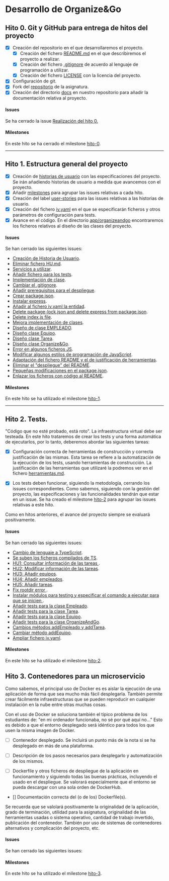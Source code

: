 # Desarrollo de Organize&Go

## Hito 0. Git y GitHub para entrega de hitos del proyecto

+ [x] Creación del repositorio en el que desarrollaremos el proyecto.
    + [x] Creación del fichero [README.md](https://github.com/sergiovp/IV-OrganizeAndGo/blob/master/README.md) en el que describiremos el proyecto a realizar.
    + [x] Creación del fichero [.gitignore](https://github.com/sergiovp/IV-OrganizeAndGo/blob/master/.gitignore) de acuerdo al lenguaje de programación a utilizar.
    + [x] Creación del fichero [LICENSE](https://github.com/sergiovp/IV-OrganizeAndGo/blob/master/LICENSE) con la licencia del proyecto.
+ [x] Configuración de git.
+ [x] Fork del [repositorio](https://github.com/JJ/IV-20-21) de la asignatura.
+ [x] Creación del directorio [docs](https://github.com/sergiovp/IV-OrganizeAndGo/tree/master/docs) en nuestro repositorio para añadir la documentación relativa al proyecto.

#### Issues

Se ha cerrado la issue [Realización del hito 0.](https://github.com/sergiovp/IV-OrganizeAndGo/issues/1)

#### Milestones

En este hito se ha cerrado el milestone [hito-0](https://github.com/sergiovp/IV-OrganizeAndGo/milestone/1).

---

## Hito 1. Estructura general del proyecto

+ [x] Creación de [historias de usuario](https://github.com/sergiovp/IV-OrganizeAndGo#historias-de-usuario) con las especificaciones del proyecto. Se irán añadiendo historias de usuario a medida que avancemos con el proyecto.
+ [x] Añadir [milestones](https://github.com/sergiovp/IV-OrganizeAndGo/milestones) para agrupar las issues relativas a cada hito.
+ [x] Creación del label [user-stories](https://github.com/sergiovp/IV-OrganizeAndGo/labels/user-stories) para las issues relativas a las historias de usuario.
+ [x] Creación del fichero [iv.yaml](https://github.com/sergiovp/IV-OrganizeAndGo/blob/master/iv.yaml) en el que se especificarán ficheros y otros parámetros de configuración para tests.
+ [x] Avance en el código. En el directorio [app/organizeandgo](https://github.com/sergiovp/IV-OrganizeAndGo/tree/master/app/organizeandgo) encontraremos los ficheros relativos al diseño de las clases del proyecto.

#### Issues

Se han cerrado las siguientes issues:

+ [Creación de Historia de Usuario](https://github.com/sergiovp/IV-OrganizeAndGo/issues/2).
+ [Eliminar fichero HU.md](https://github.com/sergiovp/IV-OrganizeAndGo/issues/3).
+ [Servicios a utilizar](https://github.com/sergiovp/IV-OrganizeAndGo/issues/4).
+ [Añadir fichero para los tests](https://github.com/sergiovp/IV-OrganizeAndGo/issues/8).
+ [Implementación de clase](https://github.com/sergiovp/IV-OrganizeAndGo/issues/9).
+ [Cambiar el .gitignore](https://github.com/sergiovp/IV-OrganizeAndGo/issues/10).
+ [Añadir prerequisitos para el despliegue](https://github.com/sergiovp/IV-OrganizeAndGo/issues/11).
+ [Crear package.json](https://github.com/sergiovp/IV-OrganizeAndGo/issues/12).
+ [Instalar express](https://github.com/sergiovp/IV-OrganizeAndGo/issues/13).
+ [Añadir al fichero iv.yaml la entidad](https://github.com/sergiovp/IV-OrganizeAndGo/issues/14).
+ [Delete package-lock.json and delete express from package.json](https://github.com/sergiovp/IV-OrganizeAndGo/issues/15).
+ [Delete index.js file](https://github.com/sergiovp/IV-OrganizeAndGo/issues/17).
+ [Mejora implementación de clases](https://github.com/sergiovp/IV-OrganizeAndGo/issues/18).
+ [Diseño de clase EMPLEADO](https://github.com/sergiovp/IV-OrganizeAndGo/issues/19).
+ [Diseño clase Equipo](https://github.com/sergiovp/IV-OrganizeAndGo/issues/20).
+ [Diseño clase Tarea](https://github.com/sergiovp/IV-OrganizeAndGo/issues/21).
+ [Diseño clase Organize&Go](https://github.com/sergiovp/IV-OrganizeAndGo/issues/22).
+ [Error en algunos ficheros JS](https://github.com/sergiovp/IV-OrganizeAndGo/issues/23).
+ [Modificar algunos estilos de programación de JavaScript](https://github.com/sergiovp/IV-OrganizeAndGo/issues/24).
+ [Adaptación del fichero README y el de justificación de herramientas](https://github.com/sergiovp/IV-OrganizeAndGo/issues/25).
+ [Eliminar el "despliegue" del README](https://github.com/sergiovp/IV-OrganizeAndGo/issues/26).
+ [Pequeñas modificaciones en el package.json](https://github.com/sergiovp/IV-OrganizeAndGo/issues/27).
+ [Enlazar los ficheros con código al README](https://github.com/sergiovp/IV-OrganizeAndGo/issues/29).

#### Milestones

En este hito se ha utilizado el milestone [hito-1](https://github.com/sergiovp/IV-OrganizeAndGo/milestone/1).

---

## Hito 2. Tests.

"Código que no esté probado, está roto". La infraestructura virtual debe ser testeada. En este hito trataremos de crear los tests y una forma automática de ejecutarlos, por lo tanto, deberemos abordar las siguientes tareas:

+ [x] Configuración correcta de herramientas de construcción y correcta justificación de las mismas. 
Esta tarea se refiere a la automatización de la ejecución de los tests, usando herramientas de construcción. La justificación de las herramientas que utilizaré la podremos ver en el fichero [herramientas.md](https://github.com/sergiovp/IV-OrganizeAndGo/blob/master/docs/herramientas.md).

+ [x] Los tests deben funcionar, siguiendo la metodología, cerrando los issues correspondientes.
Como sabemos, siguiendo con la gestión del proyecto, las especificaciones y las funcionalidades tendrán que estar en un issue. Se ha creado el milestone [hito-2](https://github.com/sergiovp/IV-OrganizeAndGo/milestone/3) para agrupar las issues relativas a este hito.

Como en hitos anteriores, el avance del proyecto siempre se evaluará positivamente.

#### Issues

Se han cerrado las siguientes issues:

- [Cambio de lenguaje a TypeScript](https://github.com/sergiovp/IV-OrganizeAndGo/issues/30).
- [Se suben los ficheros compilados de TS](https://github.com/sergiovp/IV-OrganizeAndGo/issues/31).
- [HU1: Consultar información de las tareas ](https://github.com/sergiovp/IV-OrganizeAndGo/issues/6).
- [HU2: Modificar información de las tareas](https://github.com/sergiovp/IV-OrganizeAndGo/issues/7).
- [HU3: Añadir equipos](https://github.com/sergiovp/IV-OrganizeAndGo/issues/32).
- [HU4: Añadir empleados](https://github.com/sergiovp/IV-OrganizeAndGo/issues/33).
- [HU5: Añadir tareas](https://github.com/sergiovp/IV-OrganizeAndGo/issues/34).
- [Fix rootdir error ](https://github.com/sergiovp/IV-OrganizeAndGo/issues/35).
- [Instalar módulos para testing y especificar el comando a ejecutar para que se inicien ](https://github.com/sergiovp/IV-OrganizeAndGo/issues/36).
- [Añadir tests para la clase Empleado](https://github.com/sergiovp/IV-OrganizeAndGo/issues/37).
- [Añadir tests para la clase Tarea](https://github.com/sergiovp/IV-OrganizeAndGo/issues/38).
- [Añadir tests para la clase Equipo](https://github.com/sergiovp/IV-OrganizeAndGo/issues/39).
- [Añadir tests para la clase OrganizeAndGo](https://github.com/sergiovp/IV-OrganizeAndGo/issues/40).
- [Cambios métodos addEmpleado y addTarea](https://github.com/sergiovp/IV-OrganizeAndGo/issues/41).
- [Cambiar método addEquipo](https://github.com/sergiovp/IV-OrganizeAndGo/issues/42).
- [Ampliar fichero iv.yaml](https://github.com/sergiovp/IV-OrganizeAndGo/issues/43).

#### Milestones

En este hito se ha utilizado el milestone [hito-2](https://github.com/sergiovp/IV-OrganizeAndGo/milestone/2).

## Hito 3. Contenedores para un microservicio

Como sabemos, el principal uso de Docker es es aislar la ejecución de una aplicación de forma que sea mucho más fácil desplegarla. También permite crear fácilmente infraestructuras que se pueden reproducir en cualquier instalación en la nube entre otras muchas cosas.

Con el uso de Docker se soluciona también el típico problema de los estudiantes de: "en mi ordenador funcionaba, no sé por qué aquí no..." Esto es debido a que el entorno desplegado será idéntico para todos los que usen la misma imagen de Docker.

+ [ ] Contenedor desplegado. Se incluirá un punto más de la nota si se ha desplegado en más de una plataforma.

+ [ ] Descripción de los pasos necesarios para desplegarlo y automatización de los mismos.

+ [ ] Dockerfile y otros ficheros de despliegue de la aplicación en funcionamiento y siguiendo todas las buenas prácticas, incluyendo el usado en el despliegue. Se valorará especialmente que el entorno se pueda descargar con una sola orden de DockerHub.

+ [] Documentación correcta del (o de los) Dockerfile(s).

Se recuerda que se valolará positivamente la originalidad de la aplicación, grado de terminación, utilidad para la asignatura, originalidad de las herramientas usadas o sistema operativo, cantidad de trabajo invertido, publicación del contenedor. También por uso de sistemas de contenedores alternativos y complicación del proyecto, etc.

#### Issues

Se han cerrado las siguientes issues:

#### Milestones

En este hito se ha utilizado el milestone [hito-3](https://github.com/sergiovp/IV-OrganizeAndGo/milestone/3).
